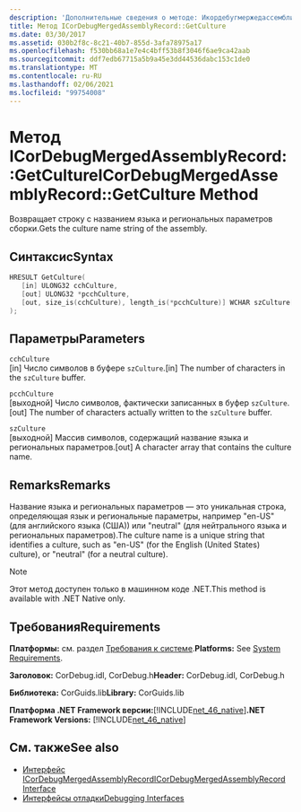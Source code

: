 ```yaml
---
description: 'Дополнительные сведения о методе: Икордебугмержедассемблирекорд:: DataCulture'
title: Метод ICorDebugMergedAssemblyRecord::GetCulture
ms.date: 03/30/2017
ms.assetid: 030b2f8c-8c21-40b7-855d-3afa78975a17
ms.openlocfilehash: f530bb68a1e7e4c4bff53b8f3046f6ae9ca42aab
ms.sourcegitcommit: ddf7edb67715a5b9a45e3dd44536dabc153c1de0
ms.translationtype: MT
ms.contentlocale: ru-RU
ms.lasthandoff: 02/06/2021
ms.locfileid: "99754008"
---
```

# <a name="icordebugmergedassemblyrecordgetculture-method"></a><span data-ttu-id="54478-103">Метод ICorDebugMergedAssemblyRecord::GetCulture</span><span class="sxs-lookup"><span data-stu-id="54478-103">ICorDebugMergedAssemblyRecord::GetCulture Method</span></span>

<span data-ttu-id="54478-104">Возвращает строку с названием языка и региональных параметров сборки.</span><span class="sxs-lookup"><span data-stu-id="54478-104">Gets the culture name string of the assembly.</span></span>  
  
## <a name="syntax"></a><span data-ttu-id="54478-105">Синтаксис</span><span class="sxs-lookup"><span data-stu-id="54478-105">Syntax</span></span>  
  
```cpp  
HRESULT GetCulture(  
   [in] ULONG32 cchCulture,
   [out] ULONG32 *pcchCulture,
   [out, size_is(cchCulture), length_is(*pcchCulture)] WCHAR szCulture[]  
);  
```  
  
## <a name="parameters"></a><span data-ttu-id="54478-106">Параметры</span><span class="sxs-lookup"><span data-stu-id="54478-106">Parameters</span></span>  

 `cchCulture`  
 <span data-ttu-id="54478-107">[in] Число символов в буфере `szCulture`.</span><span class="sxs-lookup"><span data-stu-id="54478-107">[in] The number of characters in the `szCulture` buffer.</span></span>  
  
 `pcchCulture`  
 <span data-ttu-id="54478-108">[выходной] Число символов, фактически записанных в буфер `szCulture`.</span><span class="sxs-lookup"><span data-stu-id="54478-108">[out] The number of characters actually written to the `szCulture` buffer.</span></span>  
  
 `szCulture`  
 <span data-ttu-id="54478-109">[выходной] Массив символов, содержащий название языка и региональных параметров.</span><span class="sxs-lookup"><span data-stu-id="54478-109">[out] A character array that contains the culture name.</span></span>  
  
## <a name="remarks"></a><span data-ttu-id="54478-110">Remarks</span><span class="sxs-lookup"><span data-stu-id="54478-110">Remarks</span></span>  

 <span data-ttu-id="54478-111">Название языка и региональных параметров — это уникальная строка, определяющая язык и региональные параметры, например "en-US" (для английского языка (США)) или "neutral" (для нейтрального языка и региональных параметров).</span><span class="sxs-lookup"><span data-stu-id="54478-111">The culture name is a unique string that identifies a culture, such as "en-US" (for the English (United States) culture), or "neutral" (for a neutral culture).</span></span>  
  
> [!NOTE]
> <span data-ttu-id="54478-112">Этот метод доступен только в машинном коде .NET.</span><span class="sxs-lookup"><span data-stu-id="54478-112">This method is available with .NET Native only.</span></span>  
  
## <a name="requirements"></a><span data-ttu-id="54478-113">Требования</span><span class="sxs-lookup"><span data-stu-id="54478-113">Requirements</span></span>  

 <span data-ttu-id="54478-114">**Платформы:** см. раздел [Требования к системе](../../get-started/system-requirements.md).</span><span class="sxs-lookup"><span data-stu-id="54478-114">**Platforms:** See [System Requirements](../../get-started/system-requirements.md).</span></span>  
  
 <span data-ttu-id="54478-115">**Заголовок:** CorDebug.idl, CorDebug.h</span><span class="sxs-lookup"><span data-stu-id="54478-115">**Header:** CorDebug.idl, CorDebug.h</span></span>  
  
 <span data-ttu-id="54478-116">**Библиотека:** CorGuids.lib</span><span class="sxs-lookup"><span data-stu-id="54478-116">**Library:** CorGuids.lib</span></span>  
  
 <span data-ttu-id="54478-117">**Платформа .NET Framework версии:**[!INCLUDE[net_46_native](../../../../includes/net-46-native-md.md)]</span><span class="sxs-lookup"><span data-stu-id="54478-117">**.NET Framework Versions:** [!INCLUDE[net_46_native](../../../../includes/net-46-native-md.md)]</span></span>  
  
## <a name="see-also"></a><span data-ttu-id="54478-118">См. также</span><span class="sxs-lookup"><span data-stu-id="54478-118">See also</span></span>

- [<span data-ttu-id="54478-119">Интерфейс ICorDebugMergedAssemblyRecord</span><span class="sxs-lookup"><span data-stu-id="54478-119">ICorDebugMergedAssemblyRecord Interface</span></span>](icordebugmergedassemblyrecord-interface.md)
- [<span data-ttu-id="54478-120">Интерфейсы отладки</span><span class="sxs-lookup"><span data-stu-id="54478-120">Debugging Interfaces</span></span>](debugging-interfaces.md)
